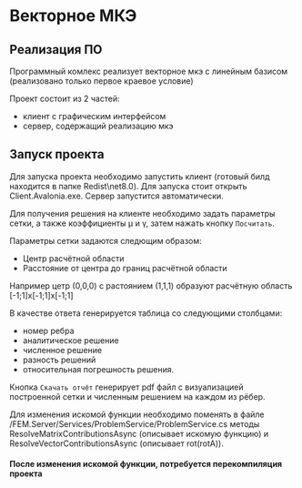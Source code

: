 # Векторное МКЭ

## Реализация ПО

Программный комлекс реализует векторное мкэ с линейным базисом (реализовано только первое краевое условие)

Проект состоит из 2 частей:
  * клиент с графическим интерфейсом 
  * сервер, содержащий реализацию мкэ

## Запуск проекта

Для запуска проекта необходимо запустить клиент (готовый билд находится в папке Redist\net8.0). Для запуска стоит открыть Client.Avalonia.exe. Сервер запустится автоматически.

Для получения решения на клиенте необходимо задать параметры сетки, а также коэффициенты μ и γ, затем нажать кнопку `Посчитать`. 

Параметры сетки задаются следющим образом: 
* Центр расчётной области
* Расстояние от центра до границ расчётной области

Например цетр (0,0,0) с растоянием (1,1,1) образуют расчётную область [-1;1]x[-1;1]x[-1;1]

В качестве ответа генерируется таблица со следующими столбцами: 
  * номер ребра
  * аналитическое решение
  * численное решение
  * разность решений
  * относительная погрешность решения.

Кнопка `Cкачать отчёт` генерирует pdf файл с визуализацией построенной сетки и численным решением на каждом из рёбер.

Для изменения искомой функции необходимо поменять в файле /FEM.Server/Services/ProblemService/ProblemService.cs методы ResolveMatrixContributionsAsync (описывает искомую функцию) и ResolveVectorContributionsAsync (описывает rot(rotA)). 
#### После изменения искомой функции, потребуется перекомпиляция проекта
